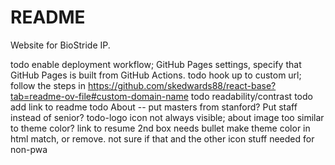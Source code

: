 # README

Website for BioStride IP.

todo enable deployment workflow;  GitHub Pages settings, specify that GitHub Pages is built from GitHub Actions.
todo hook up to custom url; follow the steps in https://github.com/skedwards88/react-base?tab=readme-ov-file#custom-domain-name
todo readability/contrast
todo add link to readme
todo About -- put masters from stanford? Put staff instead of senior?
todo-logo icon not always visible; about image too similar to theme color?
link to resume
2nd box needs bullet
make theme color in html match, or remove. not sure if that and the other icon stuff needed for non-pwa
